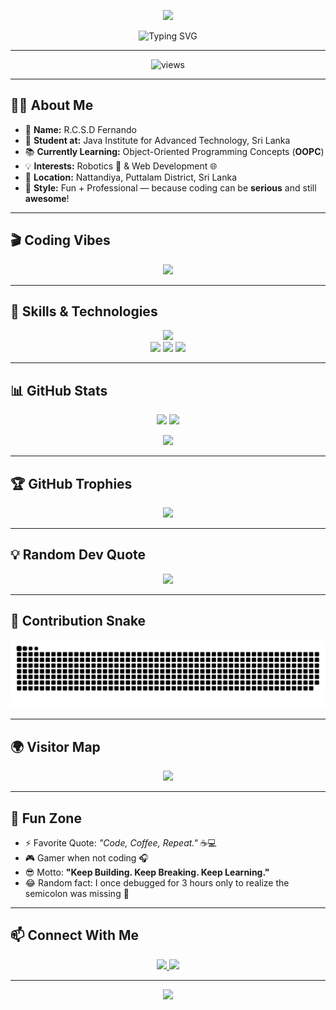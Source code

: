 <!-- Banner -->
<p align="center">
  <img src="https://capsule-render.vercel.app/api?type=waving&color=gradient&height=220&section=header&text=🚀%20Welcome%20to%20Chamika's%20GitHub!&fontSize=40&fontAlignY=35&animation=twinkling&cacheBust=1" />
</p>

<!-- Typing Effect -->
<p align="center">
  <img src="https://readme-typing-svg.herokuapp.com?font=Fira+Code&pause=1000&color=F7005D&center=true&vCenter=true&width=700&lines=Hey!+I'm+R.C.S.D+Fernando+😎;Student+at+Java+Institute+Sri+Lanka+🎓;Robotics+%26+Web+Development+Enthusiast+🤖💻;Always+Learning+%26+Building+💡" alt="Typing SVG" />
</p>

---

<!-- Profile Stats -->
<p align="center">
  <img src="https://komarev.com/ghpvc/?username=Chamika987&label=Profile%20views&color=ff69b4&style=flat&cacheBust=1" alt="views" />
</p>

---

## 👨‍💻 About Me
- 🎯 **Name:** R.C.S.D Fernando  
- 🏫 **Student at:** Java Institute for Advanced Technology, Sri Lanka  
- 📚 **Currently Learning:** Object-Oriented Programming Concepts (**OOPC**)  
- 💡 **Interests:** Robotics 🤖 & Web Development 🌐  
- 📍 **Location:** Nattandiya, Puttalam District, Sri Lanka  
- 🎨 **Style:** Fun + Professional — because coding can be **serious** and still **awesome**!  

---

## 🎬 Coding Vibes
<p align="center">
  <img src="https://media.giphy.com/media/qgQUggAC3Pfv687qPC/giphy.gif" width="500">
</p>

---

## 🚀 Skills & Technologies
<p align="center">
  <img src="https://skillicons.dev/icons?i=html,css,js,java,php,mysql,vscode,arduino" />
  <br>
  <img src="https://img.shields.io/badge/-Video%20Editing-FF0000?style=for-the-badge&logo=youtube&logoColor=white" />
  <img src="https://img.shields.io/badge/-Audio%20Editing-1DB954?style=for-the-badge&logo=spotify&logoColor=white" />
  <img src="https://img.shields.io/badge/-3D%20Modeling%20(SolidWorks)-FF6F00?style=for-the-badge&logo=autodesk&logoColor=white" />
</p>

---

## 📊 GitHub Stats
<p align="center">
  <img src="https://github-readme-stats.vercel.app/api?username=Chamika987&show_icons=true&theme=radical&count_private=true&include_all_commits=true&cacheBust=1" height="165" />
  <img src="https://github-readme-streak-stats.herokuapp.com/?user=Chamika987&theme=radical&cacheBust=1" height="165" />
</p>
<p align="center">
  <img src="https://github-profile-summary-cards.vercel.app/api/cards/profile-details?username=Chamika987&theme=radical&cacheBust=1" />
</p>

---

## 🏆 GitHub Trophies
<p align="center">
  <img src="https://github-profile-trophy.vercel.app/?username=Chamika987&theme=radical&no-frame=true&no-bg=true&margin-w=15&margin-h=15&cacheBust=1" />
</p>

---

## 💡 Random Dev Quote
<p align="center">
  <img src="https://quotes-github-readme.vercel.app/api?type=horizontal&theme=radical&cacheBust=1" />
</p>

---

## 🐍 Contribution Snake
<p align="center">
  <img src="https://raw.githubusercontent.com/Platane/snk/output/github-contribution-grid-snake.svg" alt="snake" />
</p>

---

## 🌍 Visitor Map
<p align="center">
  <img src="https://api.visitorbadge.io/api/VisitorHit?user=Chamika987&repo=Chamika987&countColor=%237B1FA2&cacheBust=1" />
</p>

---

## 🎉 Fun Zone
- ⚡ Favorite Quote: *"Code, Coffee, Repeat."* ☕💻  
- 🎮 Gamer when not coding 🎧  
- 😎 Motto: **"Keep Building. Keep Breaking. Keep Learning."**  
- 😂 Random fact: I once debugged for 3 hours only to realize the semicolon was missing 🤦  

---

## 📫 Connect With Me
<p align="center">
  <a href="mailto:shehanchamika0323@gmail.com">
    <img src="https://img.shields.io/badge/-Email-D14836?style=for-the-badge&logo=Gmail&logoColor=white" />
  </a>
  <a href="https://www.linkedin.com/in/chamika-shehan-2b562b370/">
    <img src="https://img.shields.io/badge/-LinkedIn-0e76a8?style=for-the-badge&logo=Linkedin&logoColor=white" />
  </a>
</p>

---

<!-- Footer -->
<p align="center">
  <img src="https://capsule-render.vercel.app/api?type=waving&color=gradient&height=180&section=footer&cacheBust=1" />
</p>
